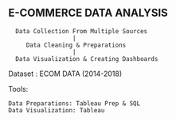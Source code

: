 ## E-COMMERCE DATA ANALYSIS

      Data Collection From Multiple Sources
                      |
         Data Cleaning & Preparations    
                      |
      Data Visualization & Creating Dashboards
      
                    
Dataset : ECOM DATA (2014-2018)

Tools: 

    Data Preparations: Tableau Prep & SQL
    Data Visualization: Tableau 
    
